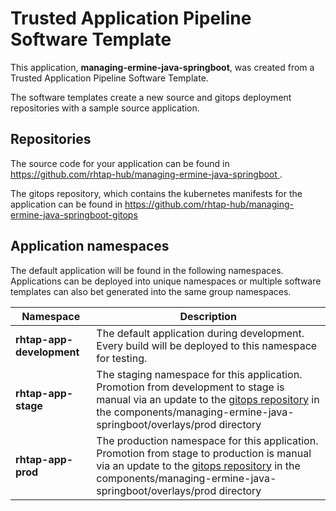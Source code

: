 # Trusted Application Pipeline Software Template

This application, **managing-ermine-java-springboot**, was created from a Trusted Application Pipeline Software Template.

The software templates create a new source and gitops deployment repositories with a sample source application. 

## Repositories

The source code for your application can be found in [https://github.com/rhtap-hub/managing-ermine-java-springboot ](https://github.com/rhtap-hub/managing-ermine-java-springboot ).
 
The gitops repository, which contains the kubernetes manifests for the application can be found in 
[https://github.com/rhtap-hub/managing-ermine-java-springboot-gitops ](https://github.com/rhtap-hub/managing-ermine-java-springboot-gitops ) 

## Application namespaces 

The default application will be found in the following namespaces. Applications can be deployed into unique namespaces or multiple software templates can also bet generated into the same group namespaces.  

|  Namespace   |  Description   |  
| -------- | -------- |   
| **rhtap-app-development** | The default application during development. Every build will be deployed to this namespace for testing. | 
| **rhtap-app-stage** | The staging namespace for this application. Promotion from development to stage is manual via an update to the [gitops repository](https://github.com/rhtap-hub/managing-ermine-java-springboot-gitops ) in the components/managing-ermine-java-springboot/overlays/prod directory |  
| **rhtap-app-prod** | The production namespace for this application. Promotion from stage to production is manual via an update to the [gitops repository](https://github.com/rhtap-hub/managing-ermine-java-springboot-gitops ) in the components/managing-ermine-java-springboot/overlays/prod directory | 
